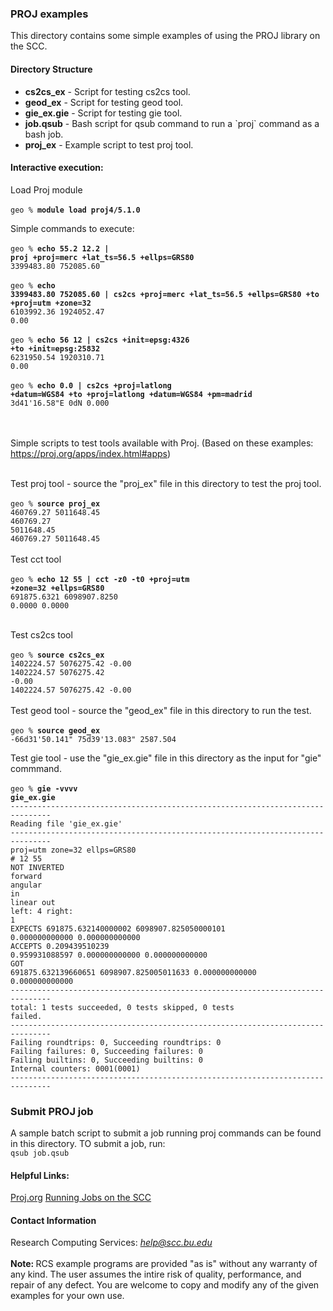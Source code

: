 <html>
<head>
  <link rel="stylesheet" href="/scc/examples.css">
</head>

<body>
<h3> PROJ examples </h3>

This directory contains some simple examples of using the PROJ library on the SCC.

<h4>Directory Structure</h4>

<ul>
<li><b>cs2cs_ex</b> - Script for testing cs2cs tool.</li>
<li><b>geod_ex</b> - Script for testing geod tool.</li>
<li><b>gie_ex.gie</b> - Script for testing gie tool.</li>
<li><b>job.qsub</b> - Bash script for qsub command to run a `proj` command as a bash job.</li>
<li><b>proj_ex</b> - Example script to test proj tool.</li>
</ul>





<h4>Interactive execution:</h4>
Load Proj module<br>
<br>
<code>geo % <b>module load proj4/5.1.0</b></code><br>


Simple commands to execute:<br><br>
<code>geo %  <b>echo 55.2 12.2 | proj +proj=merc +lat_ts=56.5 +ellps=GRS80</b></code><br>
   <code>3399483.80      752085.60</code><br>
   <br>
   <code>geo % <b>echo 3399483.80 752085.60 | cs2cs +proj=merc +lat_ts=56.5 +ellps=GRS80 +to +proj=utm +zone=32</b></code><br>
   <code>6103992.36      1924052.47 0.00</code><br>
   <br>
   <code>geo % <b>echo 56 12 | cs2cs +init=epsg:4326 +to +init=epsg:25832</b></code><br>
   <code>6231950.54      1920310.71 0.00</code><br>
   <br>
   <code>geo % <b>echo 0.0 | cs2cs +proj=latlong +datum=WGS84 +to +proj=latlong +datum=WGS84 +pm=madrid</b></code><br>
   <code>3d41'16.58"E    0dN 0.000</code><br>
   <br>
   <br>
</code>

Simple scripts to test tools available with Proj. (Based on these examples: <a href="https://proj.org/apps/index.html#apps">https://proj.org/apps/index.html#apps</a>) <br><br>


Test proj tool - source the "proj_ex" file in this directory to test the proj tool.<br><br>
   <code>geo % <b>source proj_ex</b></code><br>
   <code>460769.27       5011648.45</code><br>
   <code>460769.27       5011648.45</code><br>
   <code>460769.27       5011648.45</code><br>
   <br>
Test cct tool<br><br>
<code>geo % <b>echo 12 55 | cct -z0 -t0 +proj=utm +zone=32 +ellps=GRS80</b></code><br>
<code>691875.6321   6098907.8250        0.0000        0.0000</code><br>
   <br>

Test cs2cs tool<br><br>
<code>geo % <b>source cs2cs_ex</b></code><br>
<code>1402224.57      5076275.42 -0.00</code><br>
<code>1402224.57      5076275.42 -0.00</code><br>
<code>1402224.57      5076275.42 -0.00</code><br>
   <br>
Test geod tool - source the "geod_ex" file in this directory to run the test.<br><br>
<code>geo % <b>source geod_ex</b></code><br>
<code>-66d31'50.141"  75d39'13.083"   2587.504</code><br>

Test gie tool - use the "gie_ex.gie" file in this directory as the input for "gie" commmand.<br><br>
<code>geo %<b> gie -vvvv gie_ex.gie</b></code><br>
<code>-------------------------------------------------------------------------------</code><br>
<code>Reading file 'gie_ex.gie'</code><br>
<code>-------------------------------------------------------------------------------</code><br>
<code>proj=utm zone=32 ellps=GRS80</code><br>
<code># 12 55</code><br>
<code>NOT INVERTED</code><br>
<code>forward</code><br>
<code>angular in</code><br>
<code>linear out</code><br>
<code>left: 4   right:  1</code><br>
<code>EXPECTS  691875.632140000002  6098907.825050000101  0.000000000000  0.000000000000</code><br>
<code>ACCEPTS  0.209439510239  0.959931088597  0.000000000000  0.000000000000</code><br>
<code>GOT      691875.632139660651  6098907.825005011633  0.000000000000  0.000000000000</code><br>
<code>-------------------------------------------------------------------------------</code><br>
<code>total:  1 tests succeeded,  0 tests skipped,  0 tests failed.</code><br>
<code>-------------------------------------------------------------------------------</code><br>
<code>Failing roundtrips:    0,    Succeeding roundtrips:    0</code><br>
<code>Failing failures:      0,    Succeeding failures:      0</code><br>
<code>Failing builtins:      0,    Succeeding builtins:      0</code><br>
<code>Internal counters:                            0001(0001)</code><br>
<code>-------------------------------------------------------------------------------</code><br>

<h3> Submit PROJ job </h3>
A sample batch script to submit a job running proj commands can be found in this directory. TO submit a job, run:<br>
<code>qsub job.qsub </code><br>


<h4>Helpful Links:</h4>
<a href="https://proj.org/usage/index.html">Proj.org</a>
<a href="http://www.bu.edu/tech/support/research/system-usage/running-jobs/">Running Jobs on the SCC</a><br>


<h4>Contact Information</h4>

Research Computing Services: <em>help@scc.bu.edu</em>
<br><br>
<b>Note: </b>RCS example programs are provided "as is" without any warranty of any kind. The user assumes the intire risk of quality, performance, and repair of any defect. You are welcome to copy and modify any of the given examples for your own use. 

</body>
</html>
